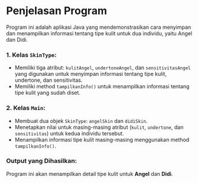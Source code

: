 # Penjelasan Program

Program ini adalah aplikasi Java yang mendemonstrasikan cara menyimpan dan menampilkan informasi tentang tipe kulit untuk dua individu, yaitu Angel dan Didi. 

### 1. Kelas `SkinType`:
- Memiliki tiga atribut: `kulitAngel`, `undertoneAngel`, dan `sensitivitasAngel` yang digunakan untuk menyimpan informasi tentang tipe kulit, undertone, dan sensitivitas.
- Memiliki method `tampilkanInfo()` untuk menampilkan informasi tentang tipe kulit yang sudah diset.

### 2. Kelas `Main`:
- Membuat dua objek `SkinType`: `angelSkin` dan `didiSkin`.
- Menetapkan nilai untuk masing-masing atribut (`kulit`, `undertone`, dan `sensitivitas`) untuk kedua individu tersebut.
- Menampilkan informasi tipe kulit masing-masing menggunakan method `tampilkanInfo()`.

### Output yang Dihasilkan:
Program ini akan menampilkan detail tipe kulit untuk **Angel** dan **Didi**.
